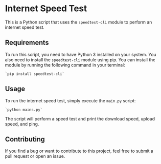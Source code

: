 # Internet Speed Test

This is a Python script that uses the `speedtest-cli` module to perform an internet speed test.

## Requirements

To run this script, you need to have Python 3 installed on your system. You also need to install the `speedtest-cli` module using pip. You can install the module by running the following command in your terminal:

    `pip install speedtest-cli`


## Usage

To run the internet speed test, simply execute the `main.py` script:

    `python mains.py`


The script will perform a speed test and print the download speed, upload speed, and ping.

## Contributing

If you find a bug or want to contribute to this project, feel free to submit a pull request or open an issue.